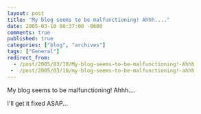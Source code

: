 ```yaml
---
layout: post
title: "My blog seems to be malfunctioning! Ahhh...."
date: 2005-03-10 00:37:00 -0600
comments: true
published: true
categories: ["blog", "archives"]
tags: ["General"]
redirect_from: 
  - /post/2005/03/10/My-blog-seems-to-be-malfunctioning!-Ahhh
 -  /post/2005/03/10/my-blog-seems-to-be-malfunctioning!-ahhh
---
```

<!-- more -->
<P>My blog seems to be malfunctioning! Ahhh....</P>
<P>I'll get it fixed ASAP...</P>
